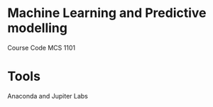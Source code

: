 # Machine Learning and Predictive modelling
Course Code MCS 1101 
# Tools
Anaconda and Jupiter Labs
